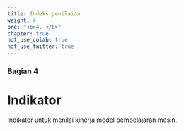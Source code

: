 ```yaml
---
title: Indeks penilaian
weight: 4
pre: "<b>4. </b>"
chapter: true
not_use_colab: true
not_use_twitter: true
---
```


### Bagian 4
# Indikator

Indikator untuk menilai kinerja model pembelajaran mesin.